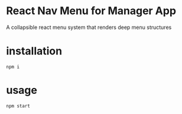 # React Nav Menu for Manager App

A collapsible react menu system that renders deep menu structures

# installation

`npm i`

# usage

`npm start`
